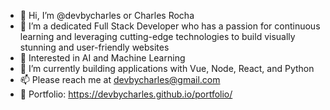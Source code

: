 - 👋 Hi, I’m @devbycharles or Charles Rocha
- 👀 I’m a dedicated Full Stack Developer who has a passion for continuous learning and leveraging cutting-edge technologies to build visually stunning and user-friendly websites
- 👾 Interested in AI and Machine Learning 
- 🌱 I’m currently building applications with Vue, Node, React, and Python
- 📫 Please reach me at devbycharles@gmail.com
- 📄 Portfolio: https://devbycharles.github.io/portfolio/
